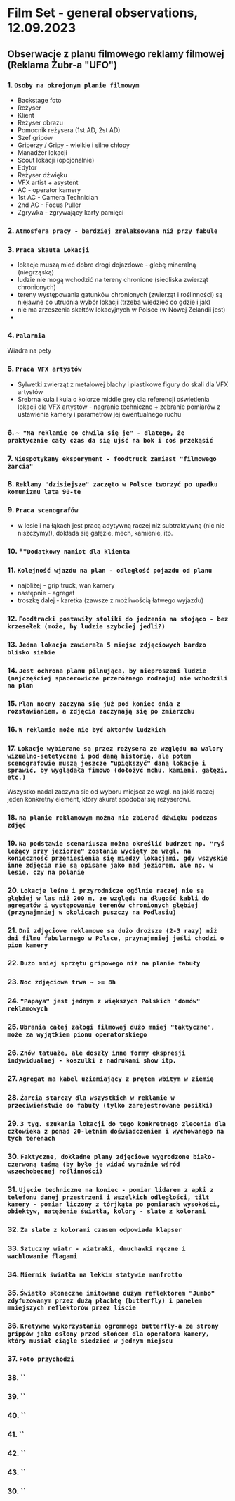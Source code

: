 # Film Set - general observations, 12.09.2023

## Obserwacje z planu filmowego reklamy filmowej (Reklama Żubr-a "UFO")

### 1. **`Osoby na okrojonym planie filmowym`**

* Backstage foto
* Reżyser
* Klient
* Reżyser obrazu
* Pomocnik reżysera (1st AD, 2st AD)
* Szef gripów
* Griperzy / Gripy - wielkie i silne chłopy
* Manadżer lokacji
* Scout lokacji (opcjonalnie)
* Edytor
* Reżyser dźwięku
* VFX artist + asystent
* AC - operator kamery
* 1st AC - Camera Technician
* 2nd AC - Focus Puller
* Zgrywka - zgrywający karty pamięci

### 2. **`Atmosfera pracy - bardziej zrelaksowana niż przy fabule`**

### 3. **`Praca Skauta Lokacji`**

* lokacje muszą mieć dobre drogi dojazdowe - glebę mineralną (niegrząską)
* ludzie nie mogą wchodzić na tereny chronione (siedliska zwierząt chronionych)
* tereny występowania gatunków chronionych (zwierząt i roślinności) są niejawne co utrudnia wybór lokacji (trzeba wiedzieć co gdzie i jak)
* nie ma zrzeszenia skałtów lokacyjnych w Polsce (w Nowej Zelandii jest)
* 

### 4. **`Palarnia`**

Wiadra na pety

### 5. **`Praca VFX artystów`**

* Sylwetki zwierząt z metalowej blachy i plastikowe figury do skali dla VFX artystów
* Srebrna kula i kula o kolorze middle grey dla referencji oświetlenia lokacji dla VFX artystów - nagranie techniczne + zebranie pomiarów z ustawienia kamery i parametrów jej ewentualnego ruchu

### 6. **`~ "Na reklamie co chwila się je" - dlatego, że praktycznie cały czas da się ujść na bok i coś przekąsić`**

### 7. **`Niespotykany eksperyment - foodtruck zamiast "filmowego żarcia"`**

### 8. **`Reklamy "dzisiejsze" zaczęto w Polsce tworzyć po upadku komunizmu lata 90-te`**

### 9. **`Praca scenografów`**

* w lesie i na łąkach jest pracą adytywną raczej niż subtraktywną (nic nie niszczymy!), dokłada się gałęzie, mech, kamienie, itp.

### 10. **`Dodatkowy namiot dla klienta`

### 11. **`Kolejność wjazdu na plan - odległość pojazdu od planu`**

* najbliżej - grip truck, wan kamery
* następnie - agregat
* troszkę dalej - karetka (zawsze z możliwością łatwego wyjazdu)

### 12. **`Foodtracki postawiły stoliki do jedzenia na stojąco - bez krzesełek (może, by ludzie szybciej jedli?)`**

### 13. **`Jedna lokacja zawierała 5 miejsc zdjęciowych bardzo blisko siebie`**

### 14. **`Jest ochrona planu pilnująca, by nieproszeni ludzie (najczęściej spacerowicze przeróżnego rodzaju) nie wchodzili na plan`**

### 15. **`Plan nocny zaczyna się już pod koniec dnia z rozstawianiem, a zdjęcia zaczynają się po zmierzchu`**

### 16. **`W reklamie może nie być aktorów ludzkich`**

### 17. **`Lokacje wybierane są przez reżysera ze względu na walory wizualno-setetyczne i pod daną historię, ale potem scenografowie muszą jeszcze "upiększyć" daną lokacje i sprawić, by wyglądała fimowo (dołożyć mchu, kamieni, gałęzi, etc.)`**

Wszystko nadal zaczyna sie od wyboru miejsca ze wzgl. na jakiś raczej jeden konkretny element, który akurat spodobał się reżyserowi.

### 18. **`na planie reklamowym można nie zbierać dźwięku podczas zdjęć`**

### 19. **`Na podstawie scenariusza można określić budrzet np. "ryś leżący przy jeziorze" zostanie wycięty ze wzgl. na konieczność przeniesienia się miedzy lokacjami, gdy wszyskie inne zdjęcia nie są opisane jako nad jeziorem, ale np. w lesie, czy na polanie`**

### 20. **`Lokacje leśne i przyrodnicze ogólnie raczej nie są głębiej w las niż 200 m, ze względu na długość kabli do agregatów i występowanie terenów chronionych głębiej (przynajmniej w okolicach puszczy na Podlasiu)`**

### 21. **`Dni zdjęciowe reklamowe sa dużo droższe (2-3 razy) niż dni filmu fabularnego w Polsce, przynajmniej jeśli chodzi o pion kamery`**

### 22. **`Dużo mniej sprzętu gripowego niż na planie fabuły`**

### 23. **`Noc zdjęciowa trwa ~ >= 8h`**

### 24. **`"Papaya" jest jednym z większych Polskich "domów" reklamowych`**

### 25. **`Ubrania całej załogi filmowej dużo mniej "taktyczne", może za wyjątkiem pionu operatorskiego`**

### 26. **`Znów tatuaże, ale doszły inne formy ekspresji indywidualnej - koszulki z nadrukami show itp.`**

### 27. **`Agregat ma kabel uziemiający z prętem wbitym w ziemię`**

### 28. **`Żarcia starczy dla wszystkich w reklamie w przeciwieństwie do fabuły (tylko zarejestrowane posiłki)`**

### 29. **`3 tyg. szukania lokacji do tego konkretnego zlecenia dla człowieka z ponad 20-letnim doświadczeniem i wychowanego na tych terenach`**

### 30. **`Faktyczne, dokładne plany zdjęciowe wygrodzone biało-czerwoną taśmą (by było je widać wyraźnie wśród wszechobecnej roślinności)`**

### 31. **`Ujęcie techniczne na koniec - pomiar lidarem z apki z telefonu danej przestrzeni i wszelkich odległości, tilt kamery - pomiar liczony z tórjkąta po pomiarach wysokości, obiektyw, natężenie światła, kolory - slate z kolorami`**

### 32. **`Za slate z kolorami czasem odpowiada klapser`**

### 33. **`Sztuczny wiatr - wiatraki, dmuchawki ręczne i wachlowanie flagami`**

### 34. **`Miernik światła na lekkim statywie manfrotto`**

### 35. **`Światło słoneczne imitowane dużym reflektorem "Jumbo" zdyfuzowanym przez dużą płachtę (butterfly) i panelem mniejszych reflektorów przez liście`**

### 36. **`Kretywne wykorzystanie ogromnego butterfly-a ze strony grippów jako osłony przed słońcem dla operatora kamery, który musiał ciągle siedzieć w jednym miejscu`**

### 37. **`Foto przychodzi `**

### 38. **``**

### 39. **``**

### 40. **``**

### 41. **``**

### 42. **``**

### 43. **``**

### 30. **``**
